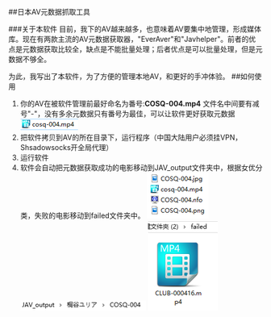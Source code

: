 ##日本AV元数据抓取工具  

###关于本软件
目前，我下的AV越来越多，也意味着AV要集中地管理，形成媒体库。现在有两款主流的AV元数据获取器，"EverAver"和"Javhelper"。前者的优点是元数据获取比较全，缺点是不能批量处理；后者优点是可以批量处理，但是元数据不够全。

为此，我写出了本软件，为了方便的管理本地AV，和更好的手冲体验。
##如何使用
1. 你的AV在被软件管理前最好命名为番号:**COSQ-004.mp4**
文件名中间要有减号"-"，没有多余元数据只有番号为最佳，可以让软件更好获取元数据
![](readme1.PNG)
2. 把软件拷贝到AV的所在目录下，运行程序（中国大陆用户必须挂VPN，Shsadowsocks开全局代理）
3. 运行软件
4. 软件会自动把元数据获取成功的电影移动到JAV_output文件夹中，根据女优分类，失败的电影移动到failed文件夹中。
![](readme2.PNG)
![](readme3.PNG)
![](readme4.PNG)
  
